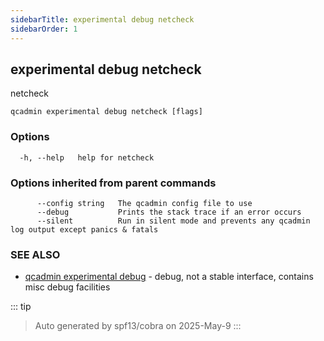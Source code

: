 ```yaml
---
sidebarTitle: experimental debug netcheck
sidebarOrder: 1
---
```


## experimental debug netcheck

netcheck

```
qcadmin experimental debug netcheck [flags]
```

### Options

```
  -h, --help   help for netcheck
```

### Options inherited from parent commands

```
      --config string   The qcadmin config file to use
      --debug           Prints the stack trace if an error occurs
      --silent          Run in silent mode and prevents any qcadmin log output except panics & fatals
```

### SEE ALSO

* [qcadmin experimental debug](experimental_debug.md)	 - debug, not a stable interface, contains misc debug facilities

::: tip
>Auto generated by spf13/cobra on 2025-May-9
:::